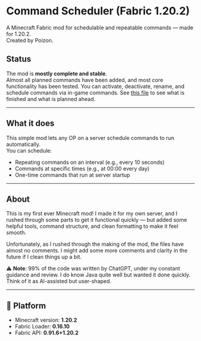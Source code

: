 # Command Scheduler (Fabric 1.20.2)

A Minecraft Fabric mod for schedulable and repeatable commands — made for 1.20.2.  
Created by Poizon.

## Status

The mod is **mostly complete and stable**.  
Almost all planned commands have been added, and most core functionality has been tested. You can activate, deactivate, rename, and schedule commands via in-game commands. See [this file](ToDoList.md) to see what is finished and what is planned ahead.

---

## What it does

This simple mod lets any OP on a server schedule commands to run automatically.  
You can schedule:

- Repeating commands on an interval (e.g., every 10 seconds)
- Commands at specific times (e.g., at 00:00 every day)
- One-time commands that run at server startup

---

## About

This is my first ever Minecraft mod! I made it for my own server, and I rushed through some parts to get it functional quickly — but added some helpful tools, command structure, and clean formatting to make it feel smooth.

Unfortunately, as I rushed through the making of the mod, the files have almost no comments. I might add some more comments and clarity in the future if I clean things up a bit.

⚠️ **Note**: 99% of the code was written by ChatGPT, under my constant guidance and review. I do know Java quite well but wanted it done quickly. Think of it as AI-assisted but user-shaped.

---

## 🔧 Platform

- Minecraft version: **1.20.2**  
- Fabric Loader: **0.16.10**  
- Fabric API: **0.91.6+1.20.2**
